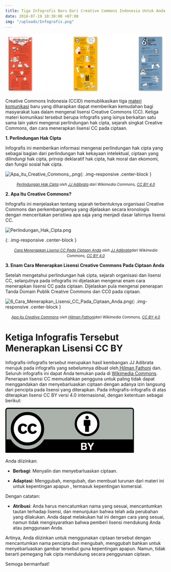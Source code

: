 ```yaml
---
title: Tiga Infografis Baru Dari Creative Commons Indonesia Untuk Anda Semua!
date: 2018-07-19 10:30:00 +07:00
img: "/uploads/Infografis.png"
---
```


![Infografis.png](/uploads/Infografis.png)

Creative Commons Indonesia (CCID) memublikasikan tiga [materi komunikasi](https://commons.wikimedia.org/wiki/Category:Materi_Komunikasi_Creative_Commons_Indonesia) baru yang diharapkan dapat memberikan kemudahan bagi masyarakat luas dalam mengenal lisensi Creative Commons (CC). Ketiga materi komunikasi tersebut berupa infografis yang isinya berkaitan satu sama lain yakni mengenai perlindungan hak cipta, sejarah singkat Creative Commons, dan cara menerapkan lisensi CC pada ciptaan.

**1. Perlindungan Hak Cipta**

Infografis ini memberikan informasi mengenai perlindungan hak cipta yang sebagai bagian dari perlindungan hak kekayaan intelektual, ciptaan yang dilindungi hak cipta, prinsip deklaratif hak cipta, hak moral dan ekomomi, dan fungsi sosial hak cipta.

![Apa_itu_Creative_Commons_.png](/uploads/Apa_itu_Creative_Commons_.png){: .img-responsive .center-block }<center><small><i><a href=" https://upload.wikimedia.org/wikipedia/commons/4/4a/Apa_itu_Creative_Commons%3F.png">Perlindungan Hak Cipta</a> oleh <a href="https://commons.wikimedia.org/wiki/User:Hilmanasdf">JJ Adibrata</a> dari Wikimedia Commons, <a href="https://creativecommons.org/licenses/by/4.0/deed.ms">CC BY 4.0</a></i></small></center>

**2. Apa Itu Creative Commons?**

Infografis ini menjelaskan tentang sejarah terbentuknya organisasi Creative Commons dan perkembangannya yang dijelaskan secara kronologis dengan menceritakan peristiwa apa saja yang menjadi dasar lahirnya lisensi CC.

![Perlindungan_Hak_Cipta.png](/uploads/Perlindungan_Hak_Cipta.png)

{: .img-responsive .center-block }<center><small><i><a href=" https://upload.wikimedia.org/wikipedia/commons/8/86/6_Cara_Menerapkan_Lisensi_CC_Pada_Ciptaan_Anda.png">Cara Menerapkan Lisensi CC Pada Ciptaan Anda</a> oleh <a href="https://commons.wikimedia.org/wiki/User:Hilmanasdf">JJ Adibrata</a>dari Wikimedia Commons, <a href="https://creativecommons.org/licenses/by/4.0/deed.ms">CC BY 4.0</a></i></small></center>

**3. Enam Cara Menerapkan Lisensi Creative Commons Pada Ciptaan Anda**

Setelah mengetahui perlindungan hak cipta, sejarah organisasi dan lisensi CC, selanjutnya pada infografis ini dijelaskan mengenai enam cara menerapkan lisensi CC pada ciptaan. Dijelaskan pula mengenai penerapan Tanda Domain Publik Creative Commons dan CC0 pada ciptaan.

![6_Cara_Menerapkan_Lisensi_CC_Pada_Ciptaan_Anda.png](/uploads/6_Cara_Menerapkan_Lisensi_CC_Pada_Ciptaan_Anda.png){: .img-responsive .center-block }<center><small><i><a href=" https://commons.wikimedia.org/wiki/Category:Materi_Komunikasi_Creative_Commons_Indonesia#/media/File:Perlindungan_Hak_Cipta.png">Apa itu Creative Commons</a> oleh <a href="https://commons.wikimedia.org/wiki/User:Hilmanasdf">Hilman Fathoni</a>dari Wikimedia Commons, <a href="https://creativecommons.org/licenses/by/4.0/deed.ms">CC BY 4.0</a></i></small></center>

# Ketiga Infografis Tersebut Menerapkan Lisensi CC BY

Infografis-infografis tersebut merupakan hasil kembangan JJ Adibrata merujuk pada infografis yang sebelumnya dibuat oleh[ Hilman Fathoni](https://commons.wikimedia.org/wiki/User:Hilmanasdf) dan. Seluruh infografis ini dapat Anda temukan pada di [Wikimedia Commons](https://commons.wikimedia.org/wiki/Category:Materi_Komunikasi_Creative_Commons_Indonesia). Penerapan lisensi CC memudahkan pengguna untuk paling tidak dapat menggandakan dan menyebarluaskan ciptaan dengan adanya izin langsung dari pencipta pada lisensi yang diterapkan. Pada infografis-infografis di atas diterapkan lisensi CC BY versi 4.0 internasional, dengan ketentuan sebagai berikut:

![CC by.png](/uploads/CC%20by.png)

Anda diizinkan:

* **Berbagi**: Menyalin dan menyebarluaskan ciptaan.

* **Adaptasi**: Menggubah, mengubah, dan membuat turunan dari materi ini untuk kepentingan apapun , termasuk kepentingan komersial.

Dengan catatan:

* **Atribusi**: Anda harus mencatumkan nama yang sesuai, mencantumkan tautan terhadap lisensi, dan menunjukan bahwa telah ada perubahan yang dilakukan. Anda dapat melakukan hal ini dengan cara yang sesuai, namun tidak mengisyaratkan bahwa pemberi lisensi mendukung Anda atau penggunaan Anda.

Artinya, Anda diizinkan untuk menggunakan ciptaan tersebut dengan mencantumkan nama pencipta dan mengubah, menggubah bahkan untuk menyebarluaskan gambar tersebut guna kepentingan apapun. Namun, tidak berarti pemegang hak cipta mendukung secara penggunaan ciptaan.

Semoga bermanfaat!